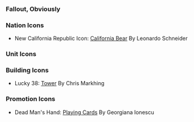 
### Fallout, Obviously
### Nation Icons
- New California Republic Icon: [California Bear](https://thenounproject.com/icon/california-bear-86499/) By Leonardo Schneider
### Unit Icons
	
### Building Icons
- Lucky 38: [Tower](https://thenounproject.com/icon/tower-167369/) By Chris Markhing
### Promotion Icons
- Dead Man's Hand: [Playing Cards](https://thenounproject.com/icon/playing-cards-1453991/) By Georgiana Ionescu

